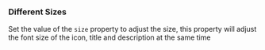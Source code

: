 ### Different Sizes

Set the value of the `size` property to adjust the size, this property will adjust the font size of the icon, title and description at the same time